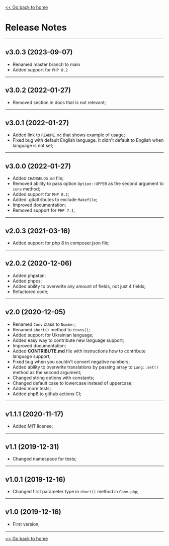 [<< Go back to home](https://github.com/SerhiiCho/short-number/blob/master/README.md)

# Release Notes

----

## v3.0.3 (2023-09-07)

- Renamed master branch to main
- Added support for `PHP 8.2`

----

## v3.0.2 (2022-01-27)

- Removed section in docs that is not relevant;

----

## v3.0.1 (2022-01-27)

- Added link to `README.md` that shows example of usage;
- Fixed bug with default English language. It didn't default to English when language is not set;

----

## v3.0.0 (2022-01-27)

- Added `CHANGELOG.md` file;
- Removed ability to pass option `Option::UPPER` as the second argument to `conv` method;
- Added support for `PHP 8.1`;
- Added .gitattributes to exclude `Makefile`;
- Improved documentation;
- Removed support for `PHP 7.1`;

----

## v2.0.3 (2021-03-16)

- Added support for php 8 in composer.json file;

----

## v2.0.2 (2020-12-06)

- Added phpstan;
- Added phpcs;
- Added ability to overwrite any amount of fields, not just 4 fields;
- Refactored code;

----

## v2.0 (2020-12-05)

- Renamed `Conv` class to `Number`;
- Renamed `short()` method to `trans()`;
- Added support for Ukrainian language;
- Added easy way to contribute new language support;
- Improved documentation;
- Added **CONTRIBUTE.md** file with instructions how to contribute language support;
- Fixed bug when you couldn't convert negative numbers;
- Added ability to overwrite translations by passing array to `Lang::set()` method as the second argument;
- Changed string options with constants;
- Changed default case to lowercase instead of uppercase;
- Added more tests;
- Added php8 to github actions CI;

----

## v1.1.1 (2020-11-17)

- Added MIT license;

----

## v1.1 (2019-12-31)

- Changed namespace for tests;

----

## v1.0.1 (2019-12-16)

- Changed first parameter type in `short()` method in `Conv.php`;

----

## v1.0 (2019-12-16)

- First version;

----

[<< Go back to home](https://github.com/SerhiiCho/short-number/blob/master/README.md)
